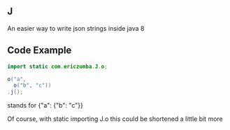 ## J

An easier way to write json strings inside java 8

## Code Example

```java
import static com.ericzumba.J.o;

o("a", 
  o("b", "c"))
.j();
```

stands for {"a": {"b": "c"}}

Of course, with static importing J.o this could be shortened a little bit more
